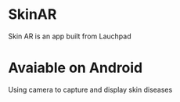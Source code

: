 # SkinAR 
Skin AR is an app built from Lauchpad 
# Avaiable on Android
Using camera to capture and display skin diseases
